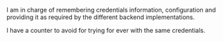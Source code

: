 I am in charge of remembering credentials information, configuration and providing it as required by the different backend implementations.I have a counter to avoid for trying for ever with the same credentials.